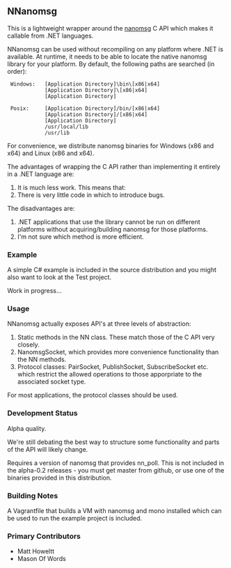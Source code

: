## NNanomsg

This is a lightweight wrapper around the <a href="http://nanomsg.org">nanomsg</a> C API which makes
it callable from .NET languages.

NNanomsg can be used without recompiling on any platform where .NET is available. At runtime, it needs 
to be able to locate the native nanomsg library for your platform. By default, the following paths are
searched (in order):

     Windows:   [Application Directory]\bin\[x86|x64]
                [Application Directory]\[x86|x64]
                [Application Directory]

     Posix:     [Application Directory]/bin/[x86|x64]
                [Application Directory]/[x86|x64]
                [Application Directory]
                /usr/local/lib
                /usr/lib

For convenience, we distribute nanomsg binaries for Windows (x86 and x64) and Linux (x86 and x64).

The advantages of wrapping the C API rather than implementing it entirely in a .NET language are:
 1. It is much less work. This means that:
 2. There is very little code in which to introduce bugs. 

The disadvantages are:
 1. .NET applications that use the library cannot be run on different platforms without acquiring/building
    nanomsg for those platforms.
 3. I'm not sure which method is more efficient. 

### Example

A simple C# example is included in the source distribution and you might also want to look at the Test
project.

Work in progress...

### Usage

NNanomsg actually exposes API's at three levels of abstraction:

 1. Static methods in the NN class. These match those of the C API very closely.
 2. NanomsgSocket, which provides more convenience functionality than the NN methods.
 3. Protocol classes: PairSocket, PublishSocket, SubscribeSocket etc. which restrict the allowed operations to
    those apporpriate to the associated socket type.

For most applications, the protocol classes should be used.


### Development Status

Alpha quality. 

We're still debating the best way to structure some functionality and parts of the API will likely change.

Requires a version of nanomsg that provides nn_poll. This is not included in the alpha-0.2 releases - you
must get master from github, or use one of the binaries provided in this distribution.


### Building Notes

A Vagrantfile that builds a VM with nanomsg and mono installed which can be used to run the example project 
is included.


### Primary Contributors

  * Matt Howeltt
  * Mason Of Words
